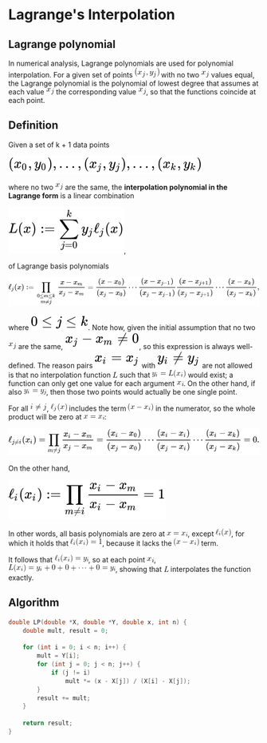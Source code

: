 # Lagrange's Interpolation

## Lagrange polynomial

In numerical analysis, Lagrange polynomials are used for polynomial interpolation. For a given set of points ![(x_j, y_j)](img/x_j_y_j.gif) with no two ![x_j](img/x_j.gif) values equal, the Lagrange polynomial is the polynomial of lowest degree that assumes at each value ![x_j](img/x_j.gif) the corresponding value ![x_j](img/x_j.gif), so that the functions coincide at each point.

## Definition

Given a set of k + 1 data points

![(x_0, y_0)...(x_k, y_k)](img/formula_1.svg)

where no two ![x_j](img/x_j.gif) are the same, the <b>interpolation polynomial in the Lagrange form</b> is a linear combination

![L(x) = sum{y_j*l_j}](img/formula_2.svg),

of Lagrange basis polynomials

![l_j(x) = product](img/formula_3.svg)

where ![0<=j<=k](img/0_is_greater_than_k.svg). Note how, given the initial assumption that no two ![x_j](img/x_j.gif) are the same, ![x_j - x_m not=0](img/x_j_x_m.svg), so this expression is always well-defined. The reason pairs ![x_i=x_j](img/x_i_eq_x_j.svg) with ![y_i not eq y_j](img/y_i_noteq_y_j.svg) are not allowed is that no interpolation function ![L](img/L.gif) such that ![y_i_L_x](img/y_i_L_x.gif) would exist; a function can only get one value for each argument ![x_i](img/x_i.gif). On the other hand, if also ![y_i=y_j](img/y_i_eq_y_j.gif), then those two points would actually be one single point.

For all ![i neq j](img/i_neq_j.gif), ![ell_j_x](img/ell_j_x.gif) includes the term ![x - x_i](img/x_x_i.gif) in the numerator, so the whole product will be zero at ![x=x_i](img/x_eq_x_i.gif):

![l_j_neq_i(x) = product](img/formula_4.svg)

On the other hand,

![l_j(x_i) = 1](img/formula_5.svg)

In other words, all basis polynomials are zero at ![x=x_i](img/x_eq_x_i.gif), except ![ell_i_x](img/ell_i_x.gif), for which it holds that ![ell_i_x_eq1](img/ell_i_x_eq1.gif), because it lacks the ![x - x_i](img/x_x_i.gif) term.

It follows that ![ell_i_x_i_eq_y_i](img/ell_i_x_i_eq_y_i.gif), so at each point ![x_i](img/x_i.gif), ![L_x_i_eq_y_i](img/L_x_i_eq_y_i.gif), showing that ![L](img/L.gif) interpolates the function exactly.

## Algorithm

```cpp
double LP(double *X, double *Y, double x, int n) {
    double mult, result = 0;
  
    for (int i = 0; i < n; i++) {
        mult = Y[i];
        for (int j = 0; j < n; j++) {
            if (j != i)
                mult *= (x - X[j]) / (X[i] - X[j]);
        }
        result += mult;
    }
  
    return result; 
}
```